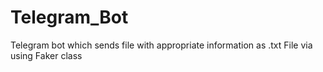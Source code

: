# Telegram_Bot
Telegram bot which sends file with appropriate  information as .txt File via using Faker class
